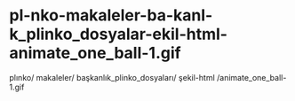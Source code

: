 # pl-nko-makaleler-ba-kanl-k_plinko_dosyalar-ekil-html-animate_one_ball-1.gif
plınko/ makaleler/ başkanlık_plinko_dosyaları/ şekil-html /animate_one_ball-1.gif

